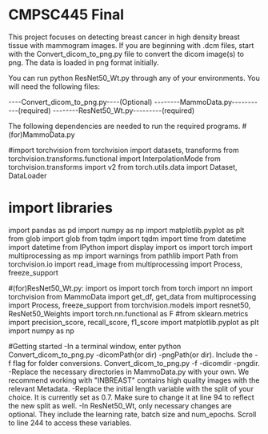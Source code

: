 # CMPSC445 Final

This project focuses on detecting breast cancer in high density breast tissue with mammogram images.
If you are beginning with .dcm files, start with the Convert_dicom_to_png.py file to convert the dicom image(s) to png. The data is loaded in png format initially.

You can run python ResNet50_Wt.py through any of your environments. You will need the following files:

----Convert_dicom_to_png.py----(Optional)
--------MammoData.py-----------(required)
--------ResNet50_Wt.py---------(required)

The following dependencies are needed to run the required programs.
#(for)MammoData.py

#import torchvision
from torchvision import datasets, transforms
from torchvision.transforms.functional import InterpolationMode
from torchvision.transforms import v2
from torch.utils.data import Dataset, DataLoader

# import libraries
import pandas as pd
import numpy as np
import matplotlib.pyplot as plt
from glob import glob
from tqdm import tqdm
import time
from datetime import datetime
from IPython import display
import os
import torch
import multiprocessing as mp
import warnings
from pathlib import Path
from torchvision.io import read_image
from multiprocessing import Process, freeze_support

#(for)ResNet50_Wt.py:
import os
import torch
from torch import nn
import torchvision
from MammoData import get_df, get_data
from multiprocessing import Process, freeze_support
from torchvision.models import resnet50, ResNet50_Weights
import torch.nn.functional as F
#from sklearn.metrics import precision_score, recall_score, f1_score
import matplotlib.pyplot as plt
import numpy as np

#Getting started
-In  a terminal window, enter python Convert_dicom_to_png.py -dicomPath(or dir) -pngPath(or dir). Include the -f flag for folder conversions. Convert_dicom_to_png.py -f -dicomdir -pngdir.
-Replace the necessary directories in MammoData.py with your own. We recommend working with "INBREAST" contains high quality images with the relevant Metadata.
-Replace the initial length variable with the split of your choice. It is currently set as 0.7. Make sure to change it at line 94 to reflect the new split as well.
-In ResNet50_Wt, only necessary changes are optional. They include the learning rate, batch size and num_epochs. Scroll to line 244 to access these variables.
